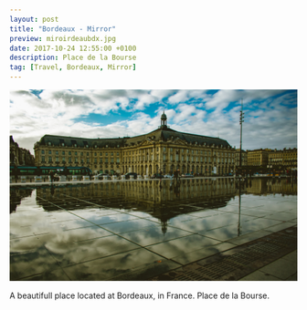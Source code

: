 ```yaml
---
layout: post
title: "Bordeaux - Mirror"
preview: miroirdeaubdx.jpg
date: 2017-10-24 12:55:00 +0100
description: Place de la Bourse
tag: [Travel, Bordeaux, Mirror]
---
```


![Picture 1](/assets/images/miroirdeaubdx.jpg)

A beautifull place located at Bordeaux, in France. Place de la Bourse.